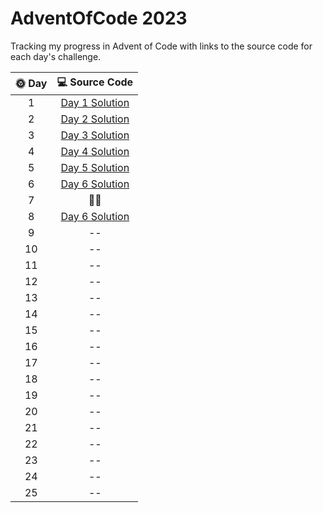 # AdventOfCode 2023

Tracking my progress in Advent of Code with links to the source code for each day's challenge.

|      🌞 Day       |                                              💻 Source Code                                              |
|:-----------------:|:--------------------------------------------------------------------------------------------------------:|
|         1         | [Day 1 Solution](https://github.com/see-quick/AdventOfCode/blob/main/_2023/src/advent/of/code/day1.java) |
|         2         | [Day 2 Solution](https://github.com/see-quick/AdventOfCode/blob/main/_2023/src/advent/of/code/day2.java) |
|         3         | [Day 3 Solution](https://github.com/see-quick/AdventOfCode/blob/main/_2023/src/advent/of/code/day3.java) |
|         4         | [Day 4 Solution](https://github.com/see-quick/AdventOfCode/blob/main/_2023/src/advent/of/code/day4.java) |
|         5         | [Day 5 Solution](https://github.com/see-quick/AdventOfCode/blob/main/_2023/src/advent/of/code/day5.java) |
|         6         | [Day 6 Solution](https://github.com/see-quick/AdventOfCode/blob/main/_2023/src/advent/of/code/day6.java) |
|         7         |                                                   🧐💩                                                   |
|         8         | [Day 6 Solution](https://github.com/see-quick/AdventOfCode/blob/main/_2023/src/advent/of/code/day8.java) |
|         9         |                                                    --                                                    |
|        10         |                                                    --                                                    |
|        11         |                                                    --                                                    |
|        12         |                                                    --                                                    |
|        13         |                                                    --                                                    |
|        14         |                                                    --                                                    |
|        15         |                                                    --                                                    |
|        16         |                                                    --                                                    |
|        17         |                                                    --                                                    |
|        18         |                                                    --                                                    |
|        19         |                                                    --                                                    |
|        20         |                                                    --                                                    |
|        21         |                                                    --                                                    |
|        22         |                                                    --                                                    |
|        23         |                                                    --                                                    |
|        24         |                                                    --                                                    |
|        25         |                                                    --                                                    |
